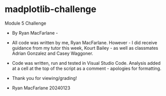 # madplotlib-challenge
Module 5 Challenge

- By Ryan MacFarlane - 

- All code was written by me, Ryan MacFarlane.  However - I did receive guidance from my tutor this week, Kourt Bailey - as well as classmates Adrian Gonzalez and Casey Waggoner.

- Code was written, run and tested in Visual Studio Code.  Analysis added at a cell at the top of the script as a comment - apologies for formatting.

- Thank you for viewing/grading!

- Ryan MacFarlane 20240123